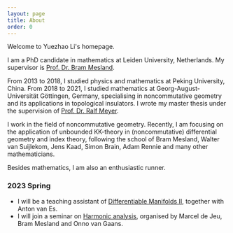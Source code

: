 ```yaml
---
layout: page
title: About
order: 0
---
```


Welcome to Yuezhao Li's homepage.

I am a PhD candidate in mathematics at Leiden University, Netherlands. My supervisor is [Prof. Dr. Bram Mesland](https://pub.math.leidenuniv.nl/~meslandb2/).

From 2013 to 2018, I studied physics and mathematics at Peking University, China. From 2018 to 2021, I studied mathematics at Georg-August-Universität Göttingen, Germany, specialising in noncommutative geometry and its applications in topological insulators. I wrote my master thesis under the supervision of [Prof. Dr. Ralf Meyer](https://www.uni-math.gwdg.de/rameyer/).

I work in the field of noncommutative geometry. Recently, I am focusing on the application of unbounded KK-theory in (noncommutative) differential geometry and index theory, following the school of Bram Mesland, Walter van Suijlekom, Jens Kaad, Simon Brain, Adam Rennie and many other mathematicians.

Besides mathematics, I am also an enthusiastic runner.

### 2023 Spring

- I will be a teaching assistant of [Differentiable Manifolds II](https://studiegids.universiteitleiden.nl/en/courses/115406/differentiable-manifolds-2-bm), together with Anton van Es. 
- I will join a seminar on [Harmonic analysis](https://www.math.leidenuniv.nl/~jeumfede/fasem_2023.html), organised by Marcel de Jeu, Bram Mesland and Onno van Gaans.
